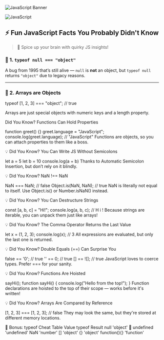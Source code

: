 ![JavaScript Banner](https://raw.githubusercontent.com/rahulbanerjee26/rahulbanerjee26/master/assets/js_banner.gif)

![JavaScript](https://img.shields.io/badge/JavaScript-F7DF1E?logo=javascript&logoColor=black&style=for-the-badge)


## ⚡️ Fun JavaScript Facts You Probably Didn't Know
> 🧠 Spice up your brain with quirky JS insights!

<!-- 💡 facts go here... --> 


### 🔹 1. `typeof null === "object"`
A bug from 1995 that’s still alive — `null` is **not** an object, but `typeof null` returns `"object"` due to legacy reasons.

---

### 🔹 2. Arrays are Objects

typeof [1, 2, 3] === "object"; // true

Arrays are just special objects with numeric keys and a length property.

Did You Know? Functions Can Hold Properties

function greet() {}
greet.language = "JavaScript";
console.log(greet.language); // "JavaScript"
Functions are objects, so you can attach properties to them like a boss.

💡 Did You Know? You Can Write JS Without Semicolons

let a = 5
let b = 10
console.log(a + b)
Thanks to Automatic Semicolon Insertion, but don’t rely on it blindly.

💡 Did You Know? NaN !== NaN

NaN === NaN;         // false
Object.is(NaN, NaN); // true
NaN is literally not equal to itself. Use Object.is() or Number.isNaN() instead.

💡 Did You Know? You Can Destructure Strings

const [a, b, c] = "Hi!";
console.log(a, b, c); // H i !
Because strings are iterable, you can unpack them just like arrays!

💡 Did You Know? The Comma Operator Returns the Last Value

let x = (1, 2, 3);
console.log(x); // 3
All expressions are evaluated, but only the last one is returned.

💡 Did You Know? Double Equals (==) Can Surprise You

false == '0';  // true
'' == 0;       // true
[] == ![];     // true
JavaScript loves to coerce types. Prefer === for your sanity.

💡 Did You Know? Functions Are Hoisted

sayHi();
function sayHi() {
  console.log("Hello from the top!");
}
Function declarations are hoisted to the top of their scope — works before it's written!

💡 Did You Know? Arrays Are Compared by Reference

[1, 2, 3] === [1, 2, 3]; // false 
They may look the same, but they're stored at different memory locations.

🎁 Bonus: typeof Cheat Table
Value	typeof Result
null	'object' 🐛
undefined	'undefined'
NaN	'number'
[]	'object'
{}	'object'
function(){}	'function'
